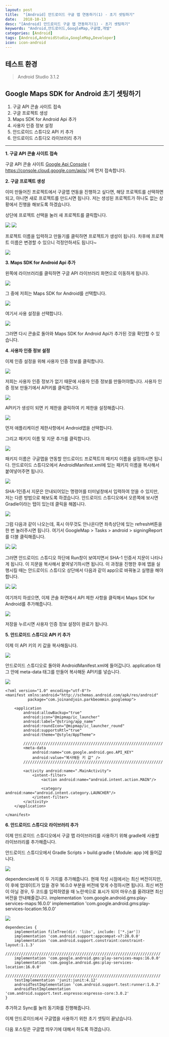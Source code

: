 ```yaml
---
layout: post
title:  "[Android] 안드로이드 구글 맵 연동하기(1) - 초기 셋팅하기"
date:   2018-10-13
desc: "[Android] 안드로이드 구글 맵 연동하기(1) - 초기 셋팅하기"
keywords: "Android,안드로이드,GoogleMap,구글맵,개발"
categories: [Android]
tags: [Android,AndroidStudio,GoogleMap,Developer]
icon: icon-android
---
```


테스트 환경
---
> Android Studio 3.1.2

Google Maps SDK for Android 초기 셋팅하기
---

1. 구글 API 콘솔 사이트 접속
2. 구글 프로젝트 생성
3. Maps SDK for Android Api 추가
4. 사용자 인증 정보 설정
5. 안드로이드 스튜디오 API 키 추가
6. 안드로이드 스튜디오 라이브러리 추가

---
**1. 구글 API 콘솔 사이트 접속**

구글 API 콘솔 사이트 [Google Api Console](https://console.cloud.google.com/apis/) ( https://console.cloud.google.com/apis/ )에 먼저 접속합니다.

**2. 구글 프로젝트 생성**

이미 만들어진 프로젝트에서 구글맵 연동을 진행하고 싶다면, 해당 프로젝트를 선택하면 되고, 아니면 새로 프로젝트를 만드시면 됩니다.
저는 생성된 프로젝트가 하나도 없는 상황에서 진행을 해보도록 하겠습니다.

상단에 프로젝트 선택을 눌러 새 프로젝트를 클릭합니다.

<img src="../static/assets/img/blog/google_map_1/google_map_1.png">

<img src="../static/assets/img/blog/google_map_1/google_map_2.png">

프로젝트 이름을 입력하고 만들기를 클릭하면 프로젝트가 생성이 됩니다.
차후에 프로젝트 이름은 변경할 수 있으니 걱정안하셔도 됩니다~

<img src="../static/assets/img/blog/google_map_1/google_map_3.png">

**3. Maps SDK for Android Api 추가**

왼쪽에 라이브러리를 클릭하면 구글 API 라이브러리 화면으로 이동하게 됩니다.

<img src="../static/assets/img/blog/google_map_1/google_map_4.png">

그 중에 저희는 Maps SDK for Android를 선택합니다.

<img src="../static/assets/img/blog/google_map_1/google_map_5.png">

여기서 사용 설정을 선택합니다.

<img src="../static/assets/img/blog/google_map_1/google_map_6.png">

그러면 다시 콘솔로 돌아와 Maps SDK for Android Api가 추가된 것을 확인할 수 있습니다.

**4. 사용자 인증 정보 설정**

이제 인증 설정을 위해 사용자 인증 정보를 클릭합니다.

<img src="../static/assets/img/blog/google_map_1/google_map_7.png">

저희는 사용자 인증 정보가 없기 때문에 사용자 인증 정보를 만들어야합니다.
사용자 인증 정보 만들기에서 API키를 클릭합니다.

<img src="../static/assets/img/blog/google_map_1/google_map_8.png">

API키가 생성이 되면 키 제한을 클릭하여 키 제한을 설정해줍니다.

<img src="../static/assets/img/blog/google_map_1/google_map_9.png">

먼저 애플리케이션 제한사항에서 Android앱을 선택합니다.

그리고 패키지 이름 및 지문 추가를 클릭합니다.

<img src="../static/assets/img/blog/google_map_1/google_map_10.png">

패키지 이름은 구글맵을 연동할 안드로이드 프로젝트의 패키지 이름을 설정하시면 됩니다.
안드로이드 스튜디오에서 AndroidManifest.xml에 있는 패키지 이름을 복사해서 붙여넣어주면 됩니다.

<img src="../static/assets/img/blog/google_map_1/google_map_11.png">

SHA-1인증서 지문은 안내되어있는 명령어를 터미널창에서 입력하여 얻을 수 있지만, 저는 다른 방법으로 해보도록 하겠습니다.
안드로이드 스튜디오에서 오른쪽에 보시면 Gradle이라는 탭이 있는데 클릭을 해봅니다.

<img src="../static/assets/img/blog/google_map_1/google_map_12.png">

그럼 다음과 같이 나오는데, 혹시 아무것도 안나온다면 좌측상단에 있는 refresh버튼을 한 번 눌러주시면 됩니다.
여기서 GoogleMap > Tasks > android > signingReport 를 더블 클릭해줍니다.

<img src="../static/assets/img/blog/google_map_1/google_map_13.png">

<img src="../static/assets/img/blog/google_map_1/google_map_14.png">

그러면 안드로이드 스튜디오 하단에 Run창이 보여지면서 SHA-1 인증서 지문이 나타나게 됩니다.
이 지문을 복사해서 붙여넣기하시면 됩니다.
이 과정을 진행한 후에 앱을 실행시킬 때는 안드로이드 스튜디오 상단에서 다음과 같이 app으로 바꿔놓고 실행을 해야합니다.

<img src="../static/assets/img/blog/google_map_1/google_map_15.png">

<img src="../static/assets/img/blog/google_map_1/google_map_16.png">

여기까지 하셨으면, 이제 콘솔 화면에서 API 제한 사항을 클릭해서 Maps SDK for Android를 추가해줍니다.

<img src="../static/assets/img/blog/google_map_1/google_map_17.png">

저장을 누르시면 사용자 인증 정보 설정이 완료가 됩니다.

**5. 안드로이드 스튜디오 API 키 추가**

이제 이 API 키의 키 값을 복사해둡니다.

<img src="../static/assets/img/blog/google_map_1/google_map_18.png">

안드로이드 스튜디오로 돌아와 AndroidManifest.xml에 들어갑니다.
application 태그 안에 meta-data 태그를 만들어 복사해둔 API키를 넣습니다.

<img src="../static/assets/img/blog/google_map_1/google_map_19.png">

```
<?xml version="1.0" encoding="utf-8"?>
<manifest xmlns:android="http://schemas.android.com/apk/res/android"
          package="com.joinandjoin.parkbeommin.googlemap">

    <application
        android:allowBackup="true"
        android:icon="@mipmap/ic_launcher"
        android:label="@string/app_name"
        android:roundIcon="@mipmap/ic_launcher_round"
        android:supportsRtl="true"
        android:theme="@style/AppTheme">

        //////////////////////////////////////////////////////////////
        <meta-data
            android:name="com.google.android.geo.API_KEY"
            android:value="복사해둔 키 값" />
        //////////////////////////////////////////////////////////////

        <activity android:name=".MainActivity">
            <intent-filter>
                <action android:name="android.intent.action.MAIN"/>

                <category android:name="android.intent.category.LAUNCHER"/>
            </intent-filter>
        </activity>
    </application>

</manifest>
```

**6. 안드로이드 스튜디오 라이브러리 추가**

이제 안드로이드 스튜디오에서 구글 맵 라이브러리를 사용하기 위해 gradle에 사용할 라이브러리를 추가해줍니다.

안드로이드 스튜디오에서 Gradle Scripts > build.gradle ( Module: app )에 들어갑니다.

<img src="../static/assets/img/blog/google_map_1/google_map_20.png">

dependencies에 이 두 가지를 추가해줍니다. 현재 작성 시점에서는 최신 버전이지만, 이 후에 업데이트가 있을 경우 16.0.0 부분을 버전에 맞게 수정하시면 됩니다.
최신 버전이 아닐 경우, 두 코드를 입력하였을 때 노란색으로 표시가 되어 마우스를 올려대면 최신 버전을 안내해줄겁니다.
implementation 'com.google.android.gms:play-services-maps:16.0.0'
implementation 'com.google.android.gms:play-services-location:16.0.0'

<img src="../static/assets/img/blog/google_map_1/google_map_21.png">

```
dependencies {
    implementation fileTree(dir: 'libs', include: ['*.jar'])
    implementation 'com.android.support:appcompat-v7:28.0.0'
    implementation 'com.android.support.constraint:constraint-layout:1.1.3'
    /////////////////////////////////////////////////////////////////////
    implementation 'com.google.android.gms:play-services-maps:16.0.0'
    implementation 'com.google.android.gms:play-services-location:16.0.0'
    /////////////////////////////////////////////////////////////////////
    testImplementation 'junit:junit:4.12'
    androidTestImplementation 'com.android.support.test:runner:1.0.2'
    androidTestImplementation 'com.android.support.test.espresso:espresso-core:3.0.2'
}
```

추가하고 Sync를 눌러 동기화를 진행해줍니다.

이제 안드로이드에서 구글맵을 사용하기 위한 초기 셋팅이 끝났습니다.

다음 포스팅은 
구글맵 띄우기에 대해서 하도록 하겠습니다.


